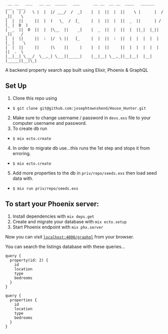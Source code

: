 ```
 __ __   ___   __ __  _____   ___      __ __  __ __  ____   ______    ___  ____  
|  |  | /   \ |  |  |/ ___/  /  _]    |  |  ||  |  ||    \ |      |  /  _]|    \ 
|  |  ||     ||  |  (   \_  /  [_     |  |  ||  |  ||  _  ||      | /  [_ |  D  )
|  _  ||  O  ||  |  |\__  ||    _]    |  _  ||  |  ||  |  ||_|  |_||    _]|    / 
|  |  ||     ||  :  |/  \ ||   [_     |  |  ||  :  ||  |  |  |  |  |   [_ |    \ 
|  |  ||     ||     |\    ||     |    |  |  ||     ||  |  |  |  |  |     ||  .  \
|__|__| \___/  \__,_| \___||_____|    |__|__| \__,_||__|__|  |__|  |_____||__|\_|
```                                                                              
                                                                            

A backend property search app built using Elixir, Phoenix & GraphQL

## Set Up

1. Clone this repo using 
  * `$ git clone git@github.com:josephtownshend/House_Hunter.git`
2. Make sure to change username / password in `devs.exs` file to your computer username and password.
3. To create db run
  * `$ mix ecto.create`
4. In order to migrate db use...this runs the 1st step and stops it from erroring.
  * `$ mix ecto.create`
5. Add more properties to the db in `priv/repo/seeds.exs` then load seed data with.
  * `$ mix run priv/repo/seeds.exs`


## To start your Phoenix server:

1. Install dependencies with `mix deps.get`
2. Create and migrate your database with `mix ecto.setup`
3. Start Phoenix endpoint with `mix phx.server`

Now you can visit [`localhost:4000/graphql`](http://localhost:4000/graphiql) from your browser.

You can search the listings database with these queries...
```
query {
  property(id: 2) {
    id
    location
    type
    bedrooms
  }
}
```
```
query {
  properties {
    id
    location
    type
    bedrooms
  }
}
```
